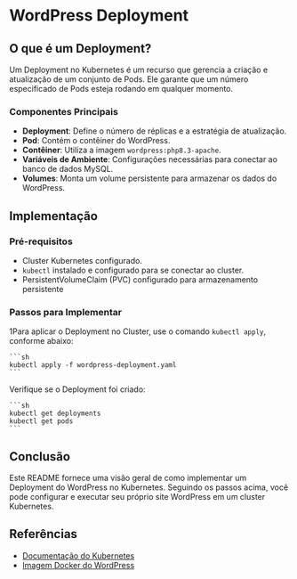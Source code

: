 # WordPress Deployment

## O que é um Deployment?

Um Deployment no Kubernetes é um recurso que gerencia a criação e atualização de um conjunto de Pods. Ele garante que um número especificado de Pods esteja rodando em qualquer momento.

### Componentes Principais

- **Deployment**: Define o número de réplicas e a estratégia de atualização.
- **Pod**: Contém o contêiner do WordPress.
- **Contêiner**: Utiliza a imagem `wordpress:php8.3-apache`.
- **Variáveis de Ambiente**: Configurações necessárias para conectar ao banco de dados MySQL.
- **Volumes**: Monta um volume persistente para armazenar os dados do WordPress.

## Implementação

### Pré-requisitos

- Cluster Kubernetes configurado.
- `kubectl` instalado e configurado para se conectar ao cluster.
- PersistentVolumeClaim (PVC) configurado para armazenamento persistente

### Passos para Implementar

1Para aplicar o Deployment no Cluster, use o comando `kubectl apply`, conforme abaixo:

    ```sh
    kubectl apply -f wordpress-deployment.yaml
    ```

Verifique se o Deployment foi criado:

    ```sh
    kubectl get deployments
    kubectl get pods
    ```

## Conclusão

Este README fornece uma visão geral de como implementar um Deployment do WordPress no Kubernetes. Seguindo os passos acima, você pode configurar e executar seu próprio site WordPress em um cluster Kubernetes.

## Referências

- [Documentação do Kubernetes](https://kubernetes.io/docs/home/)
- [Imagem Docker do WordPress](https://hub.docker.com/_/wordpress)
